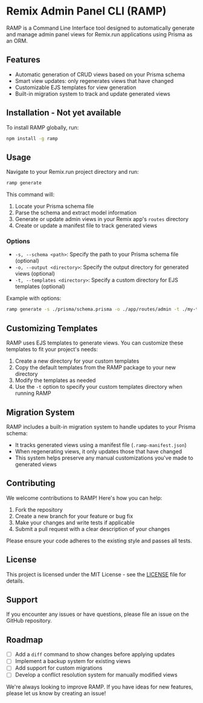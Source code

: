 # Remix Admin Panel CLI (RAMP)

RAMP is a Command Line Interface tool designed to automatically generate and manage admin panel views for Remix.run applications using Prisma as an ORM.

## Features

- Automatic generation of CRUD views based on your Prisma schema
- Smart view updates: only regenerates views that have changed
- Customizable EJS templates for view generation
- Built-in migration system to track and update generated views

## Installation - Not yet available

To install RAMP globally, run:

```bash
npm install -g ramp
```

## Usage

Navigate to your Remix.run project directory and run:

```bash
ramp generate
```

This command will:

1. Locate your Prisma schema file
2. Parse the schema and extract model information
3. Generate or update admin views in your Remix app's `routes` directory
4. Create or update a manifest file to track generated views

### Options

- `-s, --schema <path>`: Specify the path to your Prisma schema file (optional)
- `-o, --output <directory>`: Specify the output directory for generated views (optional)
- `-t, --templates <directory>`: Specify a custom directory for EJS templates (optional)

Example with options:

```bash
ramp generate -s ./prisma/schema.prisma -o ./app/routes/admin -t ./my-templates
```

## Customizing Templates

RAMP uses EJS templates to generate views. You can customize these templates to fit your project's needs:

1. Create a new directory for your custom templates
2. Copy the default templates from the RAMP package to your new directory
3. Modify the templates as needed
4. Use the `-t` option to specify your custom templates directory when running RAMP

## Migration System

RAMP includes a built-in migration system to handle updates to your Prisma schema:

- It tracks generated views using a manifest file (`.ramp-manifest.json`)
- When regenerating views, it only updates those that have changed
- This system helps preserve any manual customizations you've made to generated views

## Contributing

We welcome contributions to RAMP! Here's how you can help:

1. Fork the repository
2. Create a new branch for your feature or bug fix
3. Make your changes and write tests if applicable
4. Submit a pull request with a clear description of your changes

Please ensure your code adheres to the existing style and passes all tests.

## License

This project is licensed under the MIT License - see the [LICENSE](LICENSE) file for details.

## Support

If you encounter any issues or have questions, please file an issue on the GitHub repository.

## Roadmap

- [ ] Add a `diff` command to show changes before applying updates
- [ ] Implement a backup system for existing views
- [ ] Add support for custom migrations
- [ ] Develop a conflict resolution system for manually modified views

We're always looking to improve RAMP. If you have ideas for new features, please let us know by creating an issue!